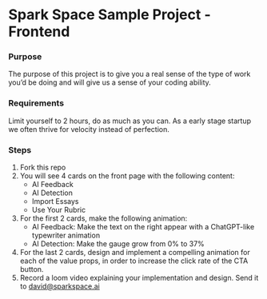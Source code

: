 # Spark Space Sample Project - Frontend

### Purpose

The purpose of this project is to give you a real sense of the type of work you’d be doing and will give us a sense of your coding ability.

### Requirements

Limit yourself to 2 hours, do as much as you can. As a early stage startup we often thrive for velocity instead of perfection.

### Steps

1. Fork this repo
2. You will see 4 cards on the front page with the following content:
   - AI Feedback
   - AI Detection
   - Import Essays
   - Use Your Rubric
3. For the first 2 cards, make the following animation:
   - AI Feedback: Make the text on the right appear with a ChatGPT-like typewriter animation
   - AI Detection: Make the gauge grow from 0% to 37%
4. For the last 2 cards, design and implement a compelling animation for each of the value props, in order to increase the click rate of the CTA button.
5. Record a loom video explaining your implementation and design. Send it to david@sparkspace.ai
